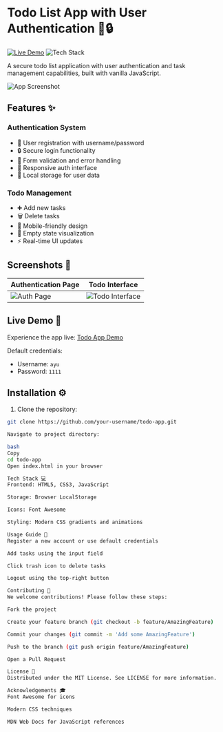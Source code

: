 # Todo List App with User Authentication 📝🔒

[![Live Demo](https://img.shields.io/badge/Demo-Live-green?style=for-the-badge)](https://your-demo-link.com)
![Tech Stack](https://img.shields.io/badge/HTML-CSS-JS-orange?style=for-the-badge&logo=javascript)

A secure todo list application with user authentication and task management capabilities, built with vanilla JavaScript.

![App Screenshot](./screenshots/todo-interface.png)

## Features ✨

### Authentication System
- 🔑 User registration with username/password
- 🔒 Secure login functionality
- 📝 Form validation and error handling
- 🎨 Responsive auth interface
- 💾 Local storage for user data

### Todo Management
- ➕ Add new tasks
- 🗑️ Delete tasks
- 📱 Mobile-friendly design
- 🎉 Empty state visualization
- ⚡ Real-time UI updates

## Screenshots 📸

| Authentication Page | Todo Interface |
|----------------------|----------------|
| ![Auth Page](./screenshots/auth-page.png) | ![Todo Interface](./screenshots/todo-interface.png) |

## Live Demo 🚀
Experience the app live: [Todo App Demo](https://your-demo-link.com)

Default credentials:
- Username: `ayu`
- Password: `1111`

## Installation ⚙️
1. Clone the repository:
```bash
git clone https://github.com/your-username/todo-app.git

Navigate to project directory:

bash
Copy
cd todo-app
Open index.html in your browser

Tech Stack 💻
Frontend: HTML5, CSS3, JavaScript

Storage: Browser LocalStorage

Icons: Font Awesome

Styling: Modern CSS gradients and animations

Usage Guide 📖
Register a new account or use default credentials

Add tasks using the input field

Click trash icon to delete tasks

Logout using the top-right button

Contributing 🤝
We welcome contributions! Please follow these steps:

Fork the project

Create your feature branch (git checkout -b feature/AmazingFeature)

Commit your changes (git commit -m 'Add some AmazingFeature')

Push to the branch (git push origin feature/AmazingFeature)

Open a Pull Request

License 📄
Distributed under the MIT License. See LICENSE for more information.

Acknowledgements 🎓
Font Awesome for icons

Modern CSS techniques

MDN Web Docs for JavaScript references
